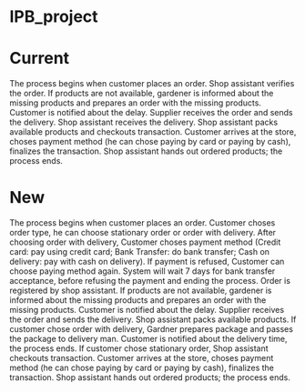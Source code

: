 # IPB_project



# Current


  The process begins when customer places an order. Shop assistant verifies the order. If products are not available, gardener is informed about the missing products and prepares an order with the missing products. Customer is notified about the delay. Supplier receives the order and sends the delivery. Shop assistant receives the delivery. Shop assistant packs available products and checkouts transaction. Customer arrives at the store, choses payment method (he can chose paying by card or paying by cash), finalizes the transaction. Shop assistant hands out ordered products; the process ends.

# New


  The process begins when customer places an order. Customer choses order type, he can choose stationary order or order with delivery. After choosing order with delivery, Customer choses payment method (Credit card: pay using credit card; Bank Transfer: do bank transfer; Cash on delivery: pay with cash on delivery). If payment is refused, Customer can choose paying method again. System will wait 7 days for bank transfer acceptance, before refusing the payment and ending the process. Order is registered by shop assistant. If products are not available, gardener is informed about the missing products and prepares an order with the missing products. Customer is notified about the delay. Supplier receives the order and sends the delivery. Shop assistant packs available products. If customer chose order with delivery, Gardner prepares package and passes the package to delivery man. Customer is notified about the delivery time, the process ends. If customer chose stationary order, Shop assistant checkouts transaction. Customer arrives at the store, choses payment method (he can chose paying by card or paying by cash), finalizes the transaction. Shop assistant hands out ordered products; the process ends.
